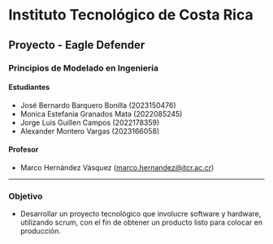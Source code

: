 # Instituto Tecnológico de Costa Rica

## Proyecto - Eagle Defender

### Principios de Modelado en Ingeniería

#### Estudiantes

- José Bernardo Barquero Bonilla (2023150476)
- Monica Estefania Granados Mata (2022085245)
- Jorge Luis Guillen Campos (2022178359)
- Alexander Montero Vargas (2023166058)

#### Profesor

- Marco Hernández Vásquez (<marco.hernandez@itcr.ac.cr>)

----

### Objetivo

- Desarrollar un proyecto tecnológico que involucre software y hardware, utilizando scrum, con el fin de obtener un producto listo para colocar en producción.

